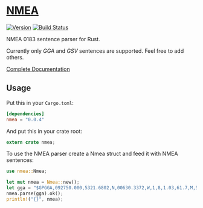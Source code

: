 [NMEA][doc]
===========

[![Version](https://img.shields.io/crates/v/nmea.svg)](https://crates.io/crates/nmea)
[![Build Status](https://travis-ci.org/flxo/rust-nmea.png)](https://travis-ci.org/flxo/rust-nmea)

NMEA 0183 sentence parser for Rust. 

Currently only _GGA_ and _GSV_ sentences are supported. Feel free to add others.

[Complete Documentation][doc]

[doc]: https://docs.rs/nmea/

## Usage

Put this in your `Cargo.toml`:

```toml
[dependencies]
nmea = "0.0.4"
```

And put this in your crate root:

```rust
extern crate nmea;
```

To use the NMEA parser create a Nmea struct and feed it with NMEA sentences:

```rust
use nmea::Nmea;

let mut nmea = Nmea::new();
let gga = "$GPGGA,092750.000,5321.6802,N,00630.3372,W,1,8,1.03,61.7,M,55.2,M,,*76";
nmea.parse(gga).ok();
println!("{}", nmea);
```
